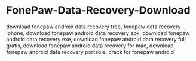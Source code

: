 # FonePaw-Data-Recovery-Download
download fonepaw android data recovery free, fonepaw data recovery iphone, download fonepaw android data recovery apk, download fonepaw android data recovery exe, download fonepaw android data recovery full gratis, download fonepaw android data recovery for mac, download fonepaw android data recovery portable, crack for fonepaw android
